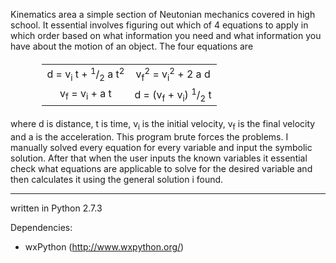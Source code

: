 <p>
	Kinematics area a simple section of Neutonian mechanics covered in high school. It essential involves figuring out which of 4 equations to apply in which order based on what information you need and what information you have about the motion of an object. The four equations are 
</p>
<table style="width:80%; margin:20px auto;text-align:center;">
	<tr>
		<td>
			d = v<sub>i</sub> t + <sup>1</sup>/<sub>2</sub> a t<sup>2</sup>
		</td>
		<td>
			v<sub>f</sub><sup>2</sup> = v<sub>i</sub><sup>2</sup> + 2 a d
		</td>
	</tr>
	<tr>
		<td>
			v<sub>f</sub> = v<sub>i</sub> + a t
		</td>
		<td>
			d = (v<sub>f</sub> + v<sub>i</sub>) <sup>1</sup>/<sub>2</sub> t
		</td>
	</tr>
</table>
<p>
	where d is distance, t is time, v<sub>i</sub> is the initial velocity, v<sub>f</sub> is the final velocity and a is the acceleration. This program brute forces the problems. I manually solved every equation for every variable and input the symbolic solution. After that when the user inputs the known variables it essential check what equations are applicable to solve for the desired variable and then calculates it using the general solution i found.
</p>
<hr>
written in Python 2.7.3<br>

Dependencies:
	<ul><li>wxPython (http://www.wxpython.org/)</li></ul>
